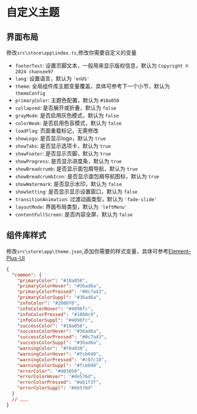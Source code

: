 # 自定义主题

## 界面布局

修改`src\store\app\index.ts`,修改你需要自定义的变量

- `footerText`: 设置页脚文本，一般用来显示版权信息，默认为 `Copyright © 2024 chansee97`
- `lang`: 设置语言，默认为 `'enUS'`
- `theme`: 全局组件库主题变量覆盖，具体可参考下一个小节，默认为 `themeConfig`
- `primaryColor`: 主题色配置，默认为 `#18a058`
- `collapsed`: 是否展开或折叠，默认为 `false`
- `grayMode`: 是否启用灰色模式，默认为 `false`
- `colorWeak`: 是否启用色盲模式，默认为 `false`
- `loadFlag`: 页面重载标记，无需修改
- `showLogo`: 是否显示logo，默认为 `true`
- `showTabs`: 是否显示选项卡，默认为 `true`
- `showFooter`: 是否显示页脚，默认为 `true`
- `showProgress`: 是否显示进度条，默认为 `true`
- `showBreadcrumb`: 是否显示面包屑导航，默认为 `true`
- `showBreadcrumbIcon`: 是否显示面包屑导航图标，默认为 `true`
- `showWatermark`: 是否显示水印，默认为 `false`
- `showSetting`: 是否显示显示设置窗口，默认为 `false`
- `transitionAnimation`: 过渡动画类型，默认为 `'fade-slide'`
- `layoutMode`: 界面布局类型，默认为 `'leftMenu'`
- `contentFullScreen`: 是否内容全屏，默认为 `false`

## 组件库样式

修改`src\store\app\theme.json`,添加你需要的样式变量，具体可参考[Element-Plus-UI](https://www.Element-Plus.com/zh-CN/light/docs/customize-theme)

```json
{
  "common": {
    "primaryColor": "#18a058",
    "primaryColorHover": "#36ad6a",
    "primaryColorPressed": "#0c7a43",
    "primaryColorSuppl": "#36ad6a",
    "infoColor": "#2080f0",
    "infoColorHover": "#4098fc",
    "infoColorPressed": "#1060c9",
    "infoColorSuppl": "#4098fc",
    "successColor": "#18a058",
    "successColorHover": "#36ad6a",
    "successColorPressed": "#0c7a43",
    "successColorSuppl": "#36ad6a",
    "warningColor": "#f0a020",
    "warningColorHover": "#fcb040",
    "warningColorPressed": "#c97c10",
    "warningColorSuppl": "#fcb040",
    "errorColor": "#d03050",
    "errorColorHover": "#de576d",
    "errorColorPressed": "#ab1f3f",
    "errorColorSuppl": "#de576d"
  }
  // ...
}

```
